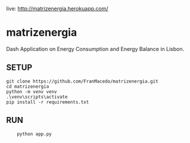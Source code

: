 live: http://matrizenergia.herokuapp.com/


# matrizenergia

Dash Application on Energy Consumption and Energy Balance in Lisbon.


## SETUP

```
git clone https://github.com/FranMacedo/matrizenergia.git
cd matrizenergia
python -m venv venv
.\venv\scripts\activate
pip install -r requirements.txt
```

## RUN

```
	python app.py
```
